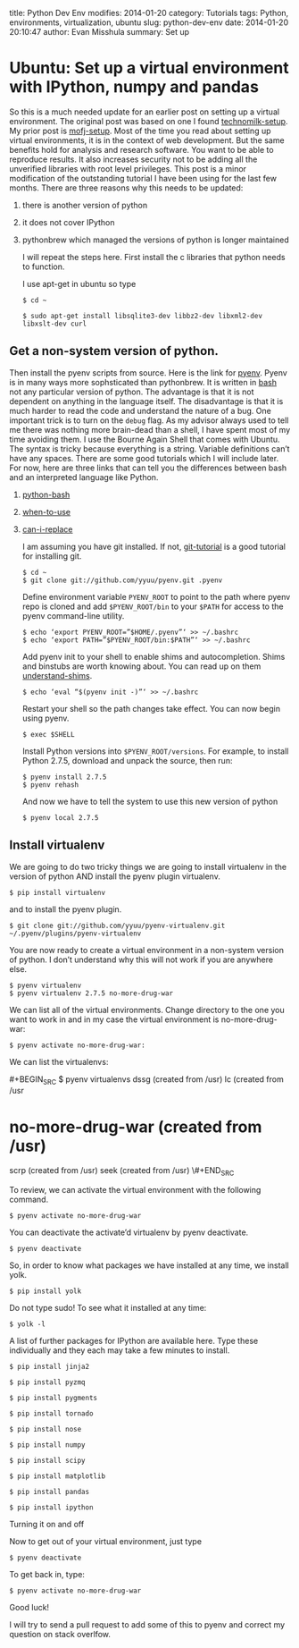 title: Python Dev Env
modifies: 2014-01-20
category: Tutorials
tags: Python, environments, virtualization, ubuntu
slug: python-dev-env
date: 2014-01-20 20:10:47
author: Evan Misshula
summary: Set up

# Ubuntu: Set up a virtual environment with IPython, numpy and pandas

So this is a much needed update for an earlier post on setting up a
virtual environment. The original post was based on one I found
[technomilk-setup](http://technomilk.wordpress.com/2011/07/27/setting-up-our-django-site-environment-with-pythonbrew-and-virtualenv/). My prior post is [mofj-setup](http://mofj.commons.gc.cuny.edu/2013/06/25/setting-up-a-virtual-environment-with-ipython-numpy-and-pandas/). Most of the time you
read about setting up virtual environments, it is in the context of
web development. But the same benefits hold for analysis and research
software. You want to be able to reproduce results. It also increases
security not to be adding all the unverified libraries with root level
privileges. This post is a minor modification of the outstanding
tutorial I have been using for the last few months. There are three
reasons why this needs to be updated:

1.  there is another version of python

2.  it does not cover IPython

3.  pythonbrew which managed the versions of python is longer maintained

    I will repeat the steps here. First install the c libraries that
    python needs to function.
    
    I use apt-get in ubuntu so type
    
        $ cd ~
        
        $ sudo apt-get install libsqlite3-dev libbz2-dev libxml2-dev libxslt-dev curl

## Get a non-system version of python.

Then install the pyenv scripts from source. Here is the link for
[pyenv](https://github.com/yyuu/pyenv#basic-github-checkout). Pyenv is in many ways more sophsticated than pythonbrew. It is
written in [bash](http://en.wikipedia.org/wiki/Bash_shell) not any particular version of python. The advantage is
that it is not dependent on anything in the language itself. The
disadvantage is that it is much harder to read the code and understand
the nature of a bug. One important trick is to turn on the `debug`
flag. As my advisor always used to tell me there was nothing more
brain-dead than a shell, I have spent most of my time avoiding them. I
use the Bourne Again Shell that comes with Ubuntu. The syntax is
tricky because everything is a string. Variable definitions can’t have
any spaces. There are some good tutorials which I will include
later. For now, here are three links that can tell you the differences
between bash and an interpreted language like Python.

1.  [python-bash](http://askubuntu.com/questions/110907/python****compared-to-bash)

2.  [when-to-use](http://superuser.com/questions/414965/when-to-use-bash-and-when-to-use-perl-python-ruby)

3.  [can-i-replace](http://stackoverflow.com/questions/209470/can-i-use-python-as-a-bash-replacement)

    I am assuming you have git installed. If not, [git-tutorial](https://www.digitalocean.com/community/articles/how-to-install-git-on-ubuntu-12-04) is a good
    tutorial for installing git.
    
        $ cd ~
        $ git clone git://github.com/yyuu/pyenv.git .pyenv
    
    Define environment variable `PYENV_ROOT` to point to the path where
    pyenv repo is cloned and add `$PYENV_ROOT/bin` to your `$PATH` for access
    to the pyenv command-line utility.
    
        $ echo ‘export PYENV_ROOT=”$HOME/.pyenv”‘ >> ~/.bashrc
        $ echo ‘export PATH=”$PYENV_ROOT/bin:$PATH”‘ >> ~/.bashrc
    
    Add pyenv init to your shell to enable shims and autocompletion. Shims
    and binstubs are worth knowing about.  You can read up on them
    [understand-shims](https://github.com/yyuu/pyenv#understanding-shims).
    
        $ echo ‘eval “$(pyenv init -)”‘ >> ~/.bashrc
    
    Restart your shell so the path changes take effect. You can now begin using pyenv.
    
        $ exec $SHELL
    
    Install Python versions into `$PYENV_ROOT/versions`. For example, to
    install Python 2.7.5, download and unpack the source, then run:
    
        $ pyenv install 2.7.5
        $ pyenv rehash
    
    And now we have to tell the system to use this new version of python
    
        $ pyenv local 2.7.5

## Install virtualenv

We are going to do two tricky things we are going to install
virtualenv in the version of python AND install the pyenv plugin virtualenv.

    $ pip install virtualenv

and to install the pyenv plugin.

    $ git clone git://github.com/yyuu/pyenv-virtualenv.git ~/.pyenv/plugins/pyenv-virtualenv

You are now ready to create a virtual environment in a non-system version of python. I don’t understand why this will not work if you are anywhere else.

    $ pyenv virtualenv
    $ pyenv virtualenv 2.7.5 no-more-drug-war

We can list all of the virtual environments. Change directory to the
one you want to work in and in my case the virtual environment is
no-more-drug-war:

    $ pyenv activate no-more-drug-war:

We can list the virtualenvs:

\#+BEGIN<sub>SRC</sub> 
$ pyenv virtualenvs
dssg (created from /usr)
lc (created from /usr

# no-more-drug-war (created from /usr)

scrp (created from /usr)
seek (created from /usr)
\\#+END<sub>SRC</sub>

To review, we can activate the virtual environment with the following command.

    $ pyenv activate no-more-drug-war

You can deactivate the activate’d virtualenv by pyenv deactivate.

    $ pyenv deactivate

So, in order to know what packages we have installed at any time, we install yolk.

    $ pip install yolk

Do not type sudo! To see what it installed at any time:

    $ yolk -l

A list of further packages for IPython are available here. Type these individually and they each may take a few minutes to install.

    $ pip install jinja2
    
    $ pip install pyzmq
    
    $ pip install pygments
    
    $ pip install tornado
    
    $ pip install nose
    
    $ pip install numpy
    
    $ pip install scipy
    
    $ pip install matplotlib
    
    $ pip install pandas
    
    $ pip install ipython

Turning it on and off

Now to get out of your virtual environment, just type

    $ pyenv deactivate

To get back in, type:

    $ pyenv activate no-more-drug-war

Good luck!

I will try to send a pull request to add some of this to pyenv and
correct my question on stack overlfow.